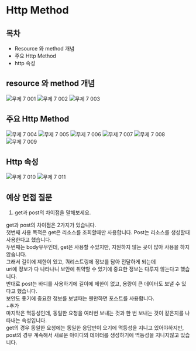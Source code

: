 # Http Method

## 목차
- Resource 와 method 개념
- 주요 Http Method
- http 속성


## resource 와 method 개념

![무제 7 001](https://user-images.githubusercontent.com/80729831/138912623-41974b64-1f94-4816-910e-7bcdff571c97.jpeg)
![무제 7 002](https://user-images.githubusercontent.com/80729831/138912641-2d27230e-61c9-422f-a495-a03aad8b235b.jpeg)
![무제 7 003](https://user-images.githubusercontent.com/80729831/138912654-d8aafb30-b0c7-4c54-8cf3-101770cf8b11.jpeg)

## 주요 Http Method

![무제 7 004](https://user-images.githubusercontent.com/80729831/138912664-bc03f4b4-ce0a-429a-b6c3-ee20e56aaa53.jpeg)
![무제 7 005](https://user-images.githubusercontent.com/80729831/138912672-267ade7f-74b8-42e3-b5c1-7bf093268165.jpeg)
![무제 7 006](https://user-images.githubusercontent.com/80729831/138912676-45b2836c-0575-455a-bc10-e20a641a9ea0.jpeg)
![무제 7 007](https://user-images.githubusercontent.com/80729831/138912679-8868bdea-599c-417e-9fab-1c1e9e909387.jpeg)
![무제 7 008](https://user-images.githubusercontent.com/80729831/138912684-9dda0525-c3a3-4301-adff-6876912ce5e8.jpeg)
![무제 7 009](https://user-images.githubusercontent.com/80729831/138912687-0a65b0b1-55bb-441a-8359-97077435ba6e.jpeg)

## Http 속성

![무제 7 010](https://user-images.githubusercontent.com/80729831/138912688-46e4d442-382d-4933-9790-8c583055e4ea.jpeg)
![무제 7 011](https://user-images.githubusercontent.com/80729831/138912693-eb7cd4ec-03db-471b-91b8-ed9e7330cb82.jpeg)


## 예상 면접 질문

1. get과 post의 차이점을 말해보세요.

get과 post의 차이점은 2가지가 있습니다.<br />
첫번째 사용 목적은 get은 리소스를 조회할때만 사용합니다. Post는 리소스를 생성할때 사용한다고 했습니다.<br />
두번째는 body유무인데, get은 사용할 수있지만, 지원하지 않는 곳이 많아 사용을 하지않습니다.<br /> 
그래서 길이에 제한이 있고, 쿼리스트링에 정보를 담아 전달하게 되는데 <br />uri에 정보가 다 나타나니 보안에 취약할 수 있기에 중요한 정보는 다루지 않는다고 했습니다. <br />
반대로 post는 바디를 사용하기에 길이에 제한이 없고, 용량이 큰 데이터도 보낼 수 있다고 했습니다. <br />보안도 좋기에 중요한 정보를 보낼때는 웬만하면 포스트를 사용합니다. 
<br /> +추가<br />
마지막은 멱등성인데, 동일한 요청을 여러번 보내는 것과 한 번 보내는 것이 같은지를 나타내는 속성입니다.<br />
get의 경우 동일한 요청에는 동일한 응답만이 오기에 멱등성을 지니고 있어야하지만,<br /> post의 경우 계속해서 새로운 아이디의 데이터를 생성하기에 멱등성을 지니지않고 있습니다.
